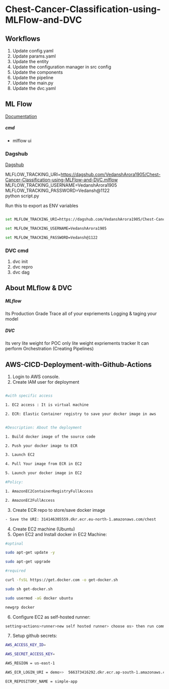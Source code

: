 # Chest-Cancer-Classification-using-MLFlow-and-DVC

## Workflows

1. Update config.yaml 
2. Update params.yaml
3. Update the entity
4. Update the configuration manager in src config
5. Update the components
6. Update the pipeline
7. Update the main.py
8. Update the dvc.yaml


## ML Flow

[Documentation](https://mlflow.org/docs/latest/index.html)


##### cmd
- mlflow ui

### Dagshub

[Dagshub](https://dagshub.com/)


MLFLOW_TRACKING_URI=https://dagshub.com/VedanshArora1905/Chest-Cancer-Classification-using-MLFlow-and-DVC.mlflow \
MLFLOW_TRACKING_USERNAME=VedanshArora1905 \
MLFLOW_TRACKING_PASSWORD=Vedansh@1122 \
python script.py

Run this to export as ENV variables

 ```bash

set MLFLOW_TRACKING_URI=https://dagshub.com/VedanshArora1905/Chest-Cancer-Classification-using-MLFlow-and-DVC.mlflow

set MLFLOW_TRACKING_USERNAME=VedanshArora1905

set MLFLOW_TRACKING_PASSWORD=Vedansh@1122

```

### DVC cmd
1. dvc init
2. dvc repro
3. dvc dag


## About MLflow & DVC

##### MLflow

Its Production Grade
Trace all of your expriements
Logging & taging your model

##### DVC

Its very lite weight for POC only
lite weight expriements tracker
It can perform Orchestration (Creating Pipelines)

## AWS-CICD-Deployment-with-Github-Actions

1. Login to AWS console.
2. Create IAM user for deployment

``` bash

#with specific access

1. EC2 access : It is virtual machine

2. ECR: Elastic Container registry to save your docker image in aws


#Description: About the deployment

1. Build docker image of the source code

2. Push your docker image to ECR

3. Launch EC2 

4. Pull Your image from ECR in EC2

5. Launch your docker image in EC2

#Policy:

1. AmazonEC2ContainerRegistryFullAccess

2. AmazonEC2FullAccess

```
3. Create ECR repo to store/save docker image

```bash
- Save the URI: 314146305559.dkr.ecr.eu-north-1.amazonaws.com/chest
```

4. Create EC2 machine (Ubuntu)
5. Open EC2 and Install docker in EC2 Machine:

```bash     
#optinal

sudo apt-get update -y

sudo apt-get upgrade

#required

curl -fsSL https://get.docker.com -o get-docker.sh

sudo sh get-docker.sh

sudo usermod -aG docker ubuntu

newgrp docker
```

6. Configure EC2 as self-hosted runner:
```bash
setting>actions>runner>new self hosted runner> choose os> then run command one by one
```
7. Setup github secrets:
```bash
AWS_ACCESS_KEY_ID=

AWS_SECRET_ACCESS_KEY=

AWS_REGION = us-east-1

AWS_ECR_LOGIN_URI = demo>>  566373416292.dkr.ecr.ap-south-1.amazonaws.com

ECR_REPOSITORY_NAME = simple-app
```